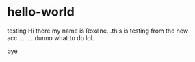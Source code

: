 # hello-world
testing 
Hi there
my name is Roxane...this is testing from the new acc..........dunno what to do lol. 

bye
